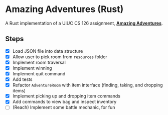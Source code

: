 # Amazing Adventures (Rust)

A Rust implementation of a UIUC CS 126 assignment, [**Amazing Adventures**](https://courses.grainger.illinois.edu/cs126/sp2021/assignments/amazing-adventures/).

## Steps

- [x] Load JSON file into data structure
- [x] Allow user to pick room from `resources` folder
- [x] Implement room traversal
- [x] Implement winning
- [x] Implement quit command
- [x] Add tests
- [x] Refactor `AdventureRoom` with item interface (finding, taking, and dropping items)
- [x] Implement picking up and dropping item commands
- [x] Add commands to view bag and inspect inventory
- [ ] (Reach) Implement some battle mechanic, for fun
